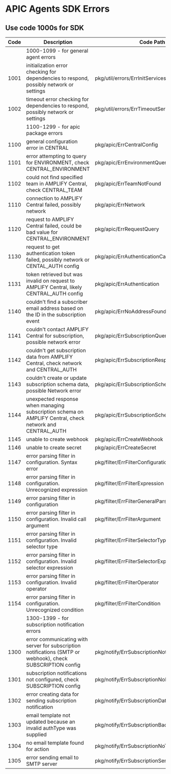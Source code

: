 # APIC Agents SDK Errors

## Use code 1000s for SDK

| Code | Description                                                                                                 | Code Path                                  |
|------|-------------------------------------------------------------------------------------------------------------|--------------------------------------------|
|      | 1000-1099 - for general agent errors                                                                        |                                            |
| 1001 | initialization error checking for dependencies to respond, possibly network or settings                     | pkg/util/errors/ErrInitServicesNotReady    |
| 1002 | timeout error checking for dependencies to respond, possibly network or settings                            | pkg/util/errors/ErrTimeoutServicesNotReady |
|      | 1100-1299 - for apic package errors                                                                         |                                            |
| 1100 | general configuration error in CENTRAL                                                                      | pkg/apic/ErrCentralConfig                  |
| 1101 | error attempting to query for ENVIRONMENT, check CENTRAL_ENVIRONMENT                                        | pkg/apic/ErrEnvironmentQuery               |
| 1102 | could not find specified team in AMPLIFY Central, check CENTRAL_TEAM                                                                  | pkg/apic/ErrTeamNotFound                   |
| 1110 | connection to AMPLIFY Central failed, possibly network                                                      | pkg/apic/ErrNetwork                        |
| 1120 | request to AMPLIFY Central failed, could be bad value for CENTRAL_ENVIRONMENT                               | pkg/apic/ErrRequestQuery                   |
| 1130 | request to get authentication token failed, possibly network or CENTAL_AUTH config                          | pkg/apic/ErrAuthenticationCall             |
| 1131 | token retrieved but was invalid on request to AMPLIFY Central, likely CENTRAL_AUTH config                   | pkg/apic/ErrAuthentication                 |
| 1140 | couldn't find a subscriber email address based on the ID in the subscription event                          | pkg/apic/ErrNoAddressFound                 |
| 1141 | couldn't contact AMPLIFY Central for subscription, possible network error                                   | pkg/apic/ErrSubscriptionQuery              |
| 1142 | couldn't get subscription data from AMPLIFY Central, check network and CENTRAL_AUTH                         | pkg/apic/ErrSubscriptionResp               |
| 1143 | couldn't create or update subscription schema data, possible Network error                                  | pkg/apic/ErrSubscriptionSchemaCreate       |
| 1144 | unexpected response when managing subscription schema on AMPLIFY Central, check network and CENTRAL_AUTH    | pkg/apic/ErrSubscriptionSchemaResp         |
| 1145 | unable to create webhook                                                                                    | pkg/apic/ErrCreateWebhook                  |
| 1146 | unable to create secret                                                                                     | pkg/apic/ErrCreateSecret                   |
| 1147 | error parsing filter in configuration. Syntax error                                                         | pkg/filter/ErrFilterConfiguration          |
| 1148 | error parsing filter in configuration. Unrecognized expression                                              | pkg/filter/ErrFilterExpression             |
| 1149 | error parsing filter in configuration                                                                       | pkg/filter/ErrFilterGeneralParse           |
| 1150 | error parsing filter in configuration. Invalid call argument                                                | pkg/filter/ErrFilterArgument               |
| 1151 | error parsing filter in configuration. Invalid selector type                                                | pkg/filter/ErrFilterSelectorType           |
| 1152 | error parsing filter in configuration. Invalid selector expression                                          | pkg/filter/ErrFilterSelectorExpr           |
| 1153 | error parsing filter in configuration. Invalid operator                                                     | pkg/filter/ErrFilterOperator               |
| 1154 | error parsing filter in configuration. Unrecognized condition                                               | pkg/filter/ErrFilterCondition              |
|      | 1300-1399 - for subscription notification errors                                                            |                                            |
| 1300 | error communicating with server for subscription notifications (SMTP or webhook), check SUBSCRIPTION config | pkg/notify/ErrSubscriptionNotification     |
| 1301 | subscription notifications not configured, check SUBSCRIPTION config                                        | pkg/notify/ErrSubscriptionNoNotifications  |
| 1302 | error creating data for sending subscription notification                                                   | pkg/notify/ErrSubscriptionData             |
| 1303 | email template not updated because an invalid authType was supplied                                                   | pkg/notify/ErrSubscriptionBadAuthtype             |
| 1304 | no email template found for action                                                   | pkg/notify/ErrSubscriptionNoTemplateForAction             |
| 1305 | error sending email to SMTP server                                                   | pkg/notify/ErrSubscriptionSendEmail             |
